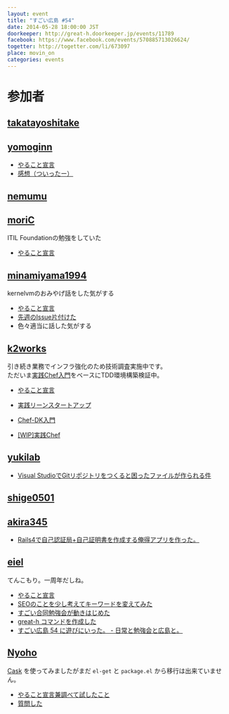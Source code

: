 ```yaml
---
layout: event
title: "すごい広島 #54"
date: 2014-05-28 18:00:00 JST
doorkeeper: http://great-h.doorkeeper.jp/events/11789
facebook: https://www.facebook.com/events/570885713026624/
togetter: http://togetter.com/li/673097
place: movin_on
categories: events
---
```


# 参加者


## [takatayoshitake](http://twitter.com/takatayoshitake)


## [yomoginn](https://github.com/yomoginn)

* [やること宣言](https://github.com/great-h/great-h.github.io/issues/960)
* [感想（ついったー）](https://twitter.com/moriyomogi/status/471642523090165761)


## [nemumu](https://github.com/nemumu)


## [moriC](https://github.com/moriC)

ITIL Foundationの勉強をしていた

* [やること宣言](https://github.com/great-h/great-h.github.io/issues/958)


## [minamiyama1994](https://github.com/minamiyama1994)

kernelvmのおみやげ話をした気がする

* [やること宣言](https://github.com/great-h/great-h.github.io/issues/950)
* [先週のIssue片付けた](https://github.com/great-h/great-h.github.io/pull/965)
* 色々適当に話した気がする

## [k2works](https://github.com/k2works)

引き続き業務でインフラ強化のため技術調査実施中です。  
ただいま[実践Chef入門](http://www.amazon.co.jp/Chef%E5%AE%9F%E8%B7%B5%E5%85%A5%E9%96%80-~%E3%82%B3%E3%83%BC%E3%83%89%E3%81%AB%E3%82%88%E3%82%8B%E3%82%A4%E3%83%B3%E3%83%95%E3%83%A9%E6%A7%8B%E6%88%90%E3%81%AE%E8%87%AA%E5%8B%95%E5%8C%96-WEB-PRESS-plus/dp/477416500X)をベースにTDD環境構築検証中。


* [やること宣言](https://github.com/great-h/great-h.github.io/issues/964)
+ [実践リーンスタートアップ](http://k2works.github.io/blog/2014/04/18/runnig-lenan-startup/)
* [Chef-DK入門](https://github.com/k2works/Chef-DK_introduction)
+ [[WIP]実践Chef](https://github.com/k2works/chef_practice/tree/wip)


## [yukilab](http://twitter.com/yukilab)

* [Visual StudioでGitリポジトリをつくると困ったファイルが作られる件](http://yukilab3.blog.fc2.com/blog-entry-29.html)


## [shige0501](https://github.com/shige0501)


## [akira345](https://github.com/akira345)

* [Rails4で自己認証局+自己証明書を作成する俺得アプリを作った。](http://akira-junkbox.blogspot.jp/2014/06/railsweb.html)


## [eiel](http://eiel.info/)

てんこもり。一周年だしね。

* [やること宣言](https://github.com/great-h/great-h.github.io/issues/954)
* [SEOのことを少し考えてキーワードを変えてみた](https://github.com/great-h/great-h.github.io/pull/961)
* [すごい合同勉強会が動きはじめた](https://github.com/LTDD/Sessions/wiki/%E3%81%99%E3%81%94%E3%81%84%E5%90%88%E5%90%8C%E5%8B%89%E5%BC%B7%E4%BC%9A)
* [great-h コマンドを作成した](https://github.com/great-h/great-h)
* [すごい広島 54 に遊びにいった。 - 日常と勉強会と広島と。](http://eielh-life.tumblr.com/post/87106852513/54)

## [Nyoho](http://nyoho.jp)

[Cask](http://cask.github.io) を使ってみましたがまだ `el-get` と `package.el` から移行は出来ていません。

* [やること宣言兼調べて試したこと](https://github.com/great-h/great-h.github.io/issues/967)
* [質問した](https://github.com/cask/cask/issues/219)
